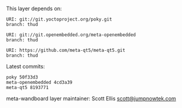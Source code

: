 This layer depends on:

    URI: git://git.yoctoproject.org/poky.git
    branch: thud

    URI: git://git.openembedded.org/meta-openembedded
    branch: thud

    URI: https://github.com/meta-qt5/meta-qt5.git
    branch: thud

Latest commits:

    poky 50f33d3
    meta-openembedded 4cd3a39
    meta-qt5 8193771


meta-wandboard layer maintainer: Scott Ellis <scott@jumpnowtek.com>
